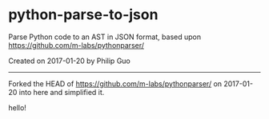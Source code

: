 # python-parse-to-json

Parse Python code to an AST in JSON format, based upon https://github.com/m-labs/pythonparser/

Created on 2017-01-20 by Philip Guo

---

Forked the HEAD of https://github.com/m-labs/pythonparser/ on 2017-01-20 into here and simplified it.

hello!
